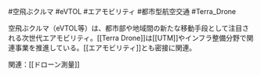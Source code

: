 #空飛ぶクルマ #eVTOL #エアモビリティ #都市型航空交通 #Terra_Drone

空飛ぶクルマ（eVTOL等）は、都市部や地域間の新たな移動手段として注目される次世代エアモビリティ。[[Terra Drone]]は[[UTM]]やインフラ整備分野で関連事業を推進している。[[エアモビリティ]]とも密接に関連。

関連：[[ドローン測量]]